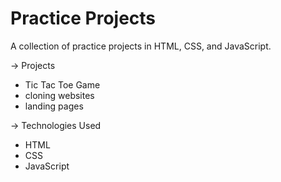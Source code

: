 # Practice Projects
A collection of practice projects in HTML, CSS, and JavaScript.

-> Projects
   -  Tic Tac Toe Game
   -  cloning websites
   -  landing pages

-> Technologies Used
   - HTML
   - CSS
   - JavaScript
